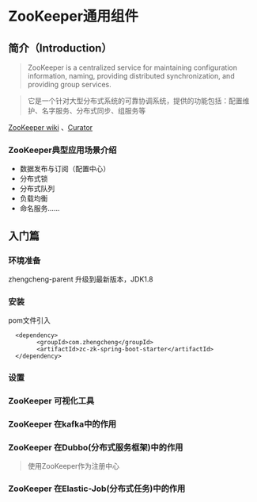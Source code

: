 # ZooKeeper通用组件

## **简介**（Introduction）

> ZooKeeper is a centralized service for maintaining configuration information, naming, providing distributed synchronization, and providing group services.

> 它是一个针对大型分布式系统的可靠协调系统，提供的功能包括：配置维护、名字服务、分布式同步、组服务等

[ZooKeeper wiki](https://cwiki.apache.org/confluence/display/ZooKeeper/Index) 、[Curator](http://curator.apache.org)

### ZooKeeper典型应用场景介绍

- 数据发布与订阅（配置中心）
- 分布式锁
- 分布式队列
- 负载均衡
- 命名服务......


## **入门篇**

### **环境准备**

zhengcheng-parent 升级到最新版本，JDK1.8

### **安装**

pom文件引入

```
  <dependency>
        <groupId>com.zhengcheng</groupId>
        <artifactId>zc-zk-spring-boot-starter</artifactId>
  </dependency>
```

### **设置**


### ZooKeeper 可视化工具

### ZooKeeper 在kafka中的作用

### ZooKeeper 在Dubbo(分布式服务框架)中的作用 

> 使用ZooKeeper作为注册中心


### ZooKeeper 在Elastic-Job(分布式任务)中的作用 